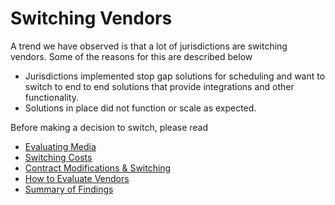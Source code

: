 # Switching Vendors

A trend we have observed is that a lot of jurisdictions are switching vendors. Some of the reasons for this are described below

* Jurisdictions implemented stop gap solutions for scheduling and want to switch to end to end solutions that provide integrations and other functionality.
* Solutions in place did not function or scale as expected.

Before making a decision to switch, please read 

* [Evaluating Media](../summary-of-findings/evaluating-media.md)
* [Switching Costs](switching-costs.md)
* [Contract Modifications & Switching](contract-modifications-and-switching.md)
* [How to Evaluate Vendors](../vendor-landscape/how-to-evaluate-vendors/)
* [Summary of Findings](../summary-of-findings/)



